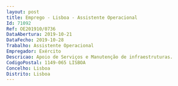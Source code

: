 ```yaml
--- 
layout: post
title: Emprego - Lisboa - Assistente Operacional
Id: 71092
Ref: OE201910/0736
DataAbertura: 2019-10-21
DataFecho: 2019-10-28
Trabalho: Assistente Operacional
Empregador: Exército
Descricao: Apoio de Serviços e Manutenção de infraestruturas.
CodigoPostal: 1149-065 LISBOA
Concelho: Lisboa
Distrito: Lisboa
--- 
```

